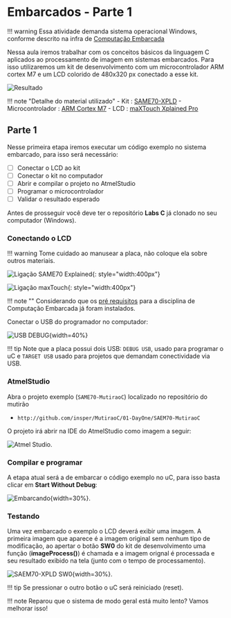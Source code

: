 # Embarcados - Parte 1

!!! warning
    Essa atividade demanda sistema operacional Windows, conforme descrito na infra de [Computação
    Embarcada](https://insper.github.io/ComputacaoEmbarcada/Sobre-Ferramental/)

Nessa aula iremos trabalhar com os conceitos básicos da linguagem C aplicados ao processamento de imagem em sistemas embarcados. Para isso utilizaremos um kit de desenvolvimento com um microcontrolador ARM cortex M7 e um LCD colorido de 480x320 px conectado a esse kit. 

![Resultado](imgs/day1-Embarcados/resultado.png)

!!! note "Detalhe do material utilizado"
    - Kit : [SAME70-XPLD](http://www.microchip.com/DevelopmentTools/ProductDetails.aspx?PartNO=ATSAME70-XPLD)
    - Microcontrolador : [ARM Cortex M7](https://www.youtube.com/watch?v=GaV1j_5UVys)
    - LCD : [maXTouch Xplained Pro](http://www.microchip.com/Developmenttools/ProductDetails.aspx?PartNO=ATMXT-XPRO)

## Parte 1

Nesse primeira etapa iremos executar um código exemplo no sistema embarcado, para isso será necessário:

- [ ] Conectar o LCD ao kit
- [ ] Conectar o kit no computador
- [ ] Abrir e compilar o projeto no AtmelStudio
- [ ] Programar o microcontrolador
- [ ] Validar o resultado esperado

Antes de prosseguir você deve ter o repositório **Labs C** já clonado no seu computador (Windows).

### Conectando o LCD

!!! warning
    Tome cuidado ao manusear a placa, não coloque ela sobre outros materiais.

![Ligação SAME70 Explained](imgs/day1-Embarcados/ligacao_1.jpg){: style="width:400px"}

![Ligação maxTouch](imgs/day1-Embarcados/ligacao_2.jpg){: style="width:400px"}

!!! note ""
    Considerando que os [pré requisitos](https://insper.github.io/ComputacaoEmbarcada/Sobre-Ferramental/#softwares)  para a disciplina de Computação Embarcada já foram instalados.

Conectar o USB do programador no computador:
    
![USB DEBUG](imgs/day1-Embarcados/USB-DEBUG.png){width=40%}
 
!!! tip
    Note que a placa possui dois USB: `DEBUG USB`, usado para programar o uC e `TARGET USB` usado para projetos que demandam conectividade via USB.
 
### AtmelStudio
 
Abra o projeto exemplo (`SAME70-MutiraoC`) localizado no repositório do mutirão

- `http://github.com/insper/MutiraoC/01-DayOne/SAEM70-MutiraoC`

O projeto irá abrir na IDE do AtmelStudio como imagem a seguir:
    
![Atmel Studio](imgs/day1-Embarcados/atmelStudio.png).
 
### Compilar e programar
 
A etapa atual será a de embarcar o código exemplo no uC, para isso basta clicar em **Start Without Debug**:

![Embarcando](imgs/day1-Embarcados/atmelStudio-play.png){width=30%}.

### Testando

Uma vez embarcado o exemplo o LCD deverá exibir uma imagem. A primeira imagem que aparece é a imagem original sem nenhum tipo de modificação, ao apertar o botão **SW0** do kit de desenvolvimento uma função (**imageProcess()**) é chamada e a imagem orignal é processada e seu resultado exibido na tela (junto com o tempo de processamento).

![SAEM70-XPLD SW0](imgs/day1-Embarcados/SAME70-SW0.png){width=30%}.

!!! tip
    Se pressionar o outro botão o uC será reiniciado (reset).

!!! note
    Reparou que o sistema de modo geral está muito lento? Vamos melhorar isso!
